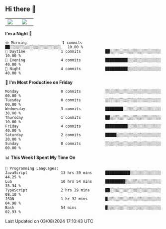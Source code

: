## Hi there 👋

<p align="center">
  <table align="center">
  <tr border="none">
  <td width="35%" align="center">
    <img  align="center"  src="http://github-profile-summary-cards.vercel.app/api/cards/stats?username=ricepunk&theme=github_dark" />
  </td>
    
  <td width="65%" align="center">
    <img  align="center"  src="http://github-profile-summary-cards.vercel.app/api/cards/profile-details?username=ricepunk&theme=github_dark" />
  </td>
  </tr>
  </table>
</p>

<!--START_SECTION:waka-->
**I'm a Night 🦉** 

```text
🌞 Morning                1 commits           ██░░░░░░░░░░░░░░░░░░░░░░░   10.00 % 
🌆 Daytime                1 commits           ██░░░░░░░░░░░░░░░░░░░░░░░   10.00 % 
🌃 Evening                4 commits           ██████████░░░░░░░░░░░░░░░   40.00 % 
🌙 Night                  4 commits           ██████████░░░░░░░░░░░░░░░   40.00 % 
```
📅 **I'm Most Productive on Friday** 

```text
Monday                   0 commits           ░░░░░░░░░░░░░░░░░░░░░░░░░   00.00 % 
Tuesday                  0 commits           ░░░░░░░░░░░░░░░░░░░░░░░░░   00.00 % 
Wednesday                3 commits           ████████░░░░░░░░░░░░░░░░░   30.00 % 
Thursday                 1 commits           ██░░░░░░░░░░░░░░░░░░░░░░░   10.00 % 
Friday                   4 commits           ██████████░░░░░░░░░░░░░░░   40.00 % 
Saturday                 2 commits           █████░░░░░░░░░░░░░░░░░░░░   20.00 % 
Sunday                   0 commits           ░░░░░░░░░░░░░░░░░░░░░░░░░   00.00 % 
```


📊 **This Week I Spent My Time On** 

```text
💬 Programming Languages: 
JavaScript               13 hrs 39 mins      ███████████░░░░░░░░░░░░░░   44.25 % 
Lua                      10 hrs 54 mins      █████████░░░░░░░░░░░░░░░░   35.34 % 
TypeScript               2 hrs 29 mins       ██░░░░░░░░░░░░░░░░░░░░░░░   08.10 % 
JSON                     1 hr 32 mins        █░░░░░░░░░░░░░░░░░░░░░░░░   04.98 % 
Bash                     54 mins             █░░░░░░░░░░░░░░░░░░░░░░░░   02.93 % 
```


 Last Updated on 03/08/2024 17:10:43 UTC
<!--END_SECTION:waka-->
